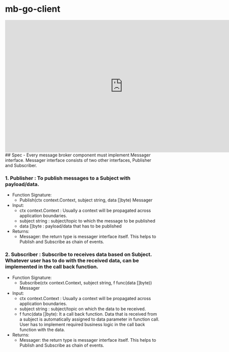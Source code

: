# mb-go-client
<div>
<iframe width="768" height="432" src="https://miro.com/app/live-embed/uXjVPfNcfnc=/?moveToViewport=-1002,-295,1094,562&embedId=557514165838" frameborder="0" scrolling="no" allowfullscreen></iframe>
</div>
## Spec
- Every message broker component must implement   Messager interface.
Messager interface consists of two other interfaces, Publisher and Subscriber.

### 1. Publisher : To publish messages to a Subject with payload/data.
- Function Signature:
    - Publish(ctx context.Context, subject string, data []byte) Messager
- Input:
    - ctx context.Context : Usually a context will be propagated across application boundaries.
    - subject string : subject/topic to which the message to be published
    - data []byte : payload/data that has to be published
- Returns:
    - Messager: the return type is  messager interface itself. This helps to Publish and Subscribe as chain of events.

### 2. Subscriber : Subscribe to  receives data based on Subject. Whatever user has to do with the received data,  can be implemented in the call back function.
- Function Signature:
    - Subscribe(ctx context.Context, subject string, f func(data []byte)) Messager
- Input:
    - ctx context.Context : Usually a context will be propagated across application boundaries.
    - subject string : subject/topic on which the data to be received.
    - f func(data []byte): It a call back function. Data that is received from a subject is automatically assigned to data parameter in function call. User has to implement required business logic in the call back function with the data.
- Returns:
    - Messager:  the return type is messager interface itself. This helps to Publish and Subscribe as chain of events.

